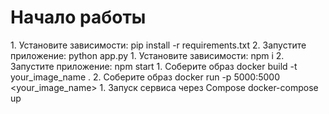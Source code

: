 # Начало работы

<tabs>
    <tab title="Backend Setup">
            1. Установите зависимости:
        <code-block lang="bash">
            pip install -r requirements.txt
        </code-block>
            2. Запустите приложение:
        <code-block lang="bash">
            python app.py
        </code-block>
    </tab>
    <tab title="Frontend Setup">
            1. Установите зависимости:
        <code-block lang="bash">
npm i
        </code-block>
            2. Запустите приложение:
        <code-block lang="bash">
        npm start        
        </code-block>
    </tab>
    <tab title="Docker Setup">
<tabs>
<tab title="Dockerfile">
        1. Соберите образ
        <code-block lang="bash">
        docker build -t your_image_name .
        </code-block>
        2. Соберите образ
        <code-block lang="bash">
        docker run -p 5000:5000 &lt;your_image_name&gt;
        </code-block>
</tab>

<tab title="Docker-Compose">
        1. Запуск сервиса через Compose
        <code-block lang="bash">
    docker-compose up
        </code-block>
</tab>
</tabs>
    </tab>

</tabs>
